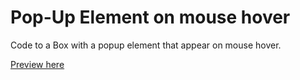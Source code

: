 # Pop-Up Element on mouse hover 
Code to a Box with a popup element that appear on mouse hover.

<a href="https://rawcdn.githack.com/SOCRAMBLLE/slide-up-box-on-hover/f984eac45095a10f8ab9ffffb83096378a2810bd/index.html" target="_blank"> Preview here </a>